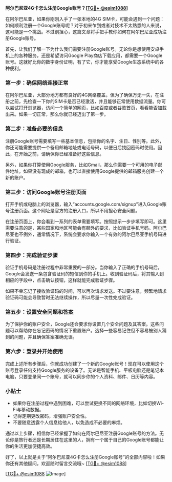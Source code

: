 **阿尔巴尼亚4G卡怎么注册Google账号？[[TG💪+ @esim1088](https://t.me/s/esim1088)]**

在阿尔巴尼亚，如果你刚刚入手了一张本地的4G SIM卡，可能会遇到一个问题：如何顺利注册一个Google账号呢？对于初来乍到或者对技术不太熟悉的人来说，这可能是一个挑战。不过别担心，这篇文章将手把手教你如何在阿尔巴尼亚成功注册Google账号。

首先，让我们了解一下为什么我们需要注册Google账号。无论你是想使用安卓手机上的各种服务，还是希望访问Google Play商店下载应用，都需要一个Google账号。这就好比你的数字身份证明，有了它，你才能享受Google生态系统中的各种便利。

### 第一步：确保网络连接正常

在阿尔巴尼亚，大部分地方都有良好的4G网络覆盖，但为了确保万无一失，在注册之前，先检查一下你的SIM卡是否已经激活，并且能够正常使用数据流量。你可以尝试打开浏览器，访问一个简单的网页，比如百度或者谷歌首页，看看能否加载出来。如果一切正常，那么你就已经迈出了第一步。

### 第二步：准备必要的信息

注册Google账号需要填写一些基本信息，包括你的名字、生日、性别等。此外，你还可能需要提供一个备用邮箱地址或电话号码，以便日后找回密码时使用。因此，在开始之前，请确保你已经准备好这些信息。

另外，如果你打算使用Google服务，比如Gmail，那么你需要一个可用的电子邮件地址。如果没有现成的邮箱，也可以直接使用Google提供的邮箱服务创建一个新的账户。

### 第三步：访问Google账号注册页面

打开手机或电脑上的浏览器，输入“accounts.google.com/signup”进入Google账号注册页面。这个网址是官方的注册入口，所以不用担心安全问题。

在注册页面上，你会看到一系列的表单需要填写。按照提示一步步填写即可。这里需要注意的是，某些国家和地区可能会有额外的要求，比如验证手机号码。阿尔巴尼亚也不例外，通常情况下，系统会要求你输入一个有效的阿尔巴尼亚手机号码进行验证。

### 第四步：完成验证步骤

验证手机号码是注册过程中非常重要的一部分。当你输入了正确的手机号码后，Google会发送一条包含验证码的短信到你的手机上。收到验证码后，将其输入到相应的字段中，点击确认按钮，这样就能完成验证步骤。

如果不幸忘记了接收验证码的时间，可以再次请求发送。不过要注意，频繁地请求验证码可能会导致暂时无法继续操作，所以尽量一次性完成验证。

### 第五步：设置安全问题和答案

为了保护你的账户安全，Google还会要求你设置几个安全问题及其答案。这些问题可以帮助你在忘记密码的情况下重置账户。选择一些容易记住但不容易被别人猜到的问题，并且确保答案准确无误。

### 第六步：登录并开始使用

完成上述所有步骤后，你就成功创建了一个新的Google账号！现在可以使用这个账号登录任何支持Google服务的设备了。无论是智能手机、平板电脑还是笔记本电脑，只要登录同一个账号，就可以同步你的个人资料、邮件、日历等内容。

### 小贴士

- 如果你在注册过程中遇到困难，可以尝试更换不同的网络环境，比如切换Wi-Fi与移动数据。
- 记得定期更改密码，增强账户安全性。
- 不要随意透露个人信息给他人，以免造成不必要的麻烦。

通过以上步骤，相信你已经掌握了如何在阿尔巴尼亚注册Google账号的方法。无论你是旅行者还是长期居住在这里的人，拥有一个属于自己的Google账号都能让你的生活更加便捷高效。

好了，以上就是关于“阿尔巴尼亚4G卡怎么注册Google账号”的全部内容啦！如果你还有其他疑问，欢迎随时留言交流哦~ [[TG💪+ @esim1088](https://t.me/s/esim1088)] 

[[TG💪+ @esim1088](https://t.me/s/esim1088) ![Image](https://i.postimg.cc/4NQfJmqS/Snipaste-2025-05-13-00-14-12.png)]